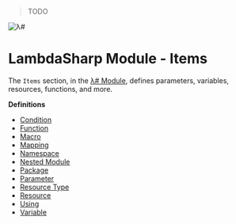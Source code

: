 > TODO

![λ#](LambdaSharp_v2_small.png)

# LambdaSharp Module - Items

The `Items` section, in the [λ# Module](Module.md), defines parameters, variables, resources, functions, and more.

__Definitions__
* [Condition](Module-Condition.md)
* [Function](Module-Function.md)
* [Macro](Module-Macro.md)
* [Mapping](Module-Mapping.md)
* [Namespace](Module-Namespace.md)
* [Nested Module](Module-NestedModule.md)
* [Package](Module-Package.md)
* [Parameter](Module-Parameter.md)
* [Resource Type](Module-ResourceType.md)
* [Resource](Module-Resource.md)
* [Using](Module-Using.md)
* [Variable](Module-Variable.md)

